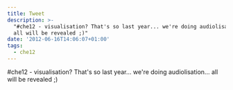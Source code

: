 ```yaml
---
title: Tweet
description: >-
  "#che12 - visualisation? That's so last year... we're doing audiolisation...
  all will be revealed ;)"
date: '2012-06-16T14:06:07+01:00'
tags:
  - che12
---
```

#che12 - visualisation? That's so last year... we're doing audiolisation... all will be revealed ;)

